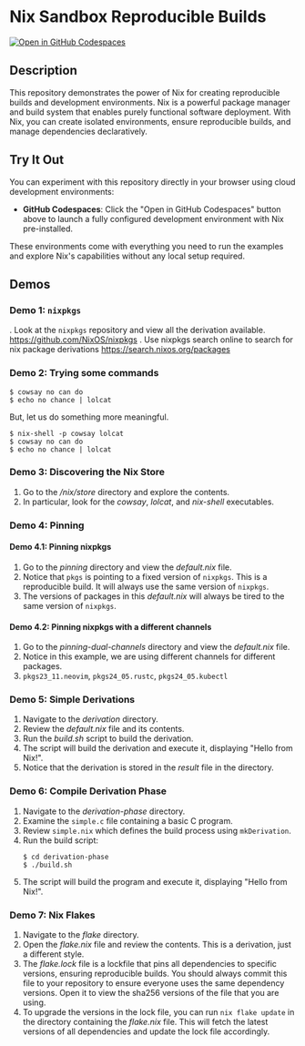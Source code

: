 # Nix Sandbox Reproducible Builds

[![Open in GitHub Codespaces](https://github.com/codespaces/badge.svg)](https://codespaces.new/dhinojosa/nix-sandbox-reproducible-builds)

## Description

This repository demonstrates the power of Nix for creating reproducible builds and development environments. Nix is a
powerful package manager and build system that enables purely functional software deployment. With Nix, you can create
isolated environments, ensure reproducible builds, and manage dependencies declaratively.

## Try It Out

You can experiment with this repository directly in your browser using cloud development environments:

- **GitHub Codespaces**: Click the "Open in GitHub Codespaces" button above to launch a fully configured development
  environment with Nix pre-installed.

These environments come with everything you need to run the examples and explore Nix's capabilities without any local
setup required.

## Demos

### Demo 1: `nixpkgs`

. Look at the `nixpkgs` repository and view all the derivation available. https://github.com/NixOS/nixpkgs
. Use nixpkgs search online to search for nix package derivations https://search.nixos.org/packages

### Demo 2: Trying some commands

```shell
$ cowsay no can do
$ echo no chance | lolcat
```

But, let us do something more meaningful.

```shell
$ nix-shell -p cowsay lolcat
$ cowsay no can do
$ echo no chance | lolcat
```

### Demo 3: Discovering the Nix Store

1. Go to the _/nix/store_ directory and explore the contents.
2. In particular, look for the _cowsay_, _lolcat_, and _nix-shell_ executables.

### Demo 4: Pinning

#### Demo 4.1: Pinning nixpkgs

1. Go to the _pinning_ directory and view the _default.nix_ file.
2. Notice that `pkgs` is pointing to a fixed version of `nixpkgs`. This is a reproducible build. It will always use the same version of `nixpkgs`.
3. The versions of packages in this _default.nix_ will always be tired to the same version of `nixpkgs`.

#### Demo 4.2: Pinning nixpkgs with a different channels

1. Go to the _pinning-dual-channels_ directory and view the _default.nix_ file.
2. Notice in this example, we are using different channels for different packages. 
3. `pkgs23_11.neovim`, `pkgs24_05.rustc`, `pkgs24_05.kubectl`

### Demo 5: Simple Derivations

1. Navigate to the _derivation_ directory.
2. Review the _default.nix_ file and its contents. 
3. Run the _build.sh_ script to build the derivation.
4. The script will build the derivation and execute it, displaying "Hello from Nix!".
5. Notice that the derivation is stored in the _result_ file in the directory.

### Demo 6: Compile Derivation Phase

1. Navigate to the _derivation-phase_ directory.
2. Examine the `simple.c` file containing a basic C program.
3. Review `simple.nix` which defines the build process using `mkDerivation`.
4. Run the build script:
   ```shell
   $ cd derivation-phase
   $ ./build.sh
   ```
5. The script will build the program and execute it, displaying "Hello from Nix!".

### Demo 7: Nix Flakes

1. Navigate to the _flake_ directory.
2. Open the _flake.nix_ file and review the contents. This is a derivation, just a different style. 
3. The _flake.lock_
   file is a lockfile that pins all dependencies to specific versions, ensuring reproducible builds. You should always
   commit this file to your repository to ensure everyone uses the same dependency versions. Open it to view the sha256
   versions of the file that you are using. 
4. To upgrade the versions in the lock file, you can run `nix flake update` in
   the directory containing the _flake.nix_ file. This will fetch the latest versions of all dependencies and update the
   lock file accordingly.
